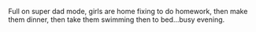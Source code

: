 <!--
id: 612660194
link: http://kevinisom.info/post/612660194/full-on-super-dad-mode-girls-are-home-fixing-to
slug: full-on-super-dad-mode-girls-are-home-fixing-to
date: Wed May 19 2010 20:32:56 GMT+1200 (NZST)
raw: {"blog_name":"kevinisom","id":612660194,"post_url":"http://kevinisom.info/post/612660194/full-on-super-dad-mode-girls-are-home-fixing-to","slug":"full-on-super-dad-mode-girls-are-home-fixing-to","type":"text","date":"2010-05-19 08:32:56 GMT","timestamp":1274257976,"state":"published","format":"html","reblog_key":"UvSJDu6C","tags":[],"short_url":"http://tmblr.co/Zw68YyaX7FY","highlighted":[],"feed_item":"http://twitter.com/kev_nz/statuses/14274432974","from_feed_id":"650289","note_count":0,"title":null,"body":"<p>Full on super dad mode, girls are home fixing to do homework, then make them dinner, then take them swimming then to bed&#8230;busy evening.</p>"}
publish: 2010-05-019
tags: 
title: null
-->


Full on super dad mode, girls are home fixing to do homework, then make
them dinner, then take them swimming then to bed…busy evening.


